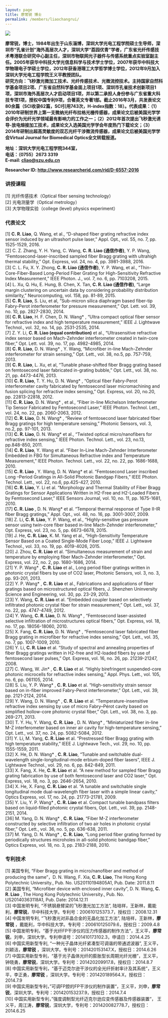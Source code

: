 ```yaml
---
layout: page
title: 廖常锐 博士
permalink: /members/liaochangrui/
---
```


<a href="{{ site.baseurl }}/members/liaochangrui/">
<img class="member-avatar" src="{{ site.baseurl }}/images/liaochangrui-92x128.jpg">
</a>


 <strong>

廖常锐，博士，1984年出生于山东淄博，深圳大学光电工程学院硕士生导师，深圳市“孔雀计划”海外高层次人才，深圳大学“荔园优青”学者，广东省光纤传感技术粤港联合研究中心副主任，深圳市物联网光子器件与传感系统重点实验室副主任。2005年获华中科技大学光信息科学与技术学士学位，2007年获华中科技大学物理电子学硕士学位，2012年获香港理工大学哲学博士学位，2012年9月加入深圳大学光电工程学院王义平教授团队。<br/>
研究方向：飞秒激光微加工技术、光纤传感技术、光微流控技术。主持国家自然科学基金项目2项、广东省自然科学基金面上项目1项、深圳市孔雀技术创新项目1项，深圳市海外高层次人才启动项目1项，并以第二承担人身份参与广东省重大科技专项1项，授权中国专利9项，合著英文专著1部。截止2016年3月，共发表论文80余篇（SCI收录62篇，SCI引用743次，H-index指数：18）。代表成果：（1）2010年研制世界上第一支微纳光纤布拉格光栅传感器，成果论文后被美国光学学会评价为光纤光学领域最有影响力的工作之一；（2）2012年首次提出飞秒激光诱导-放电熔接加工技术，成果论文入选美国光学学会年度热门下载论文；（3）2014年研制出超高灵敏度的双芯光纤干涉微流传感器，成果论文后被美国光学学会Virtual Journal for Biomedical Optics全文转载报道。<br/>

地址：深圳大学光电工程学院344室，<br/>
电话：（0755）2673 3319<br/>
E-mail: cliao@szu.edu.cn <br/>

Researcher ID: http://www.researcherid.com/rid/D-6557-2016

</strong>

###  <strong><font face="楷体">讲授课程</font></strong>

[1] 光纤传感技术（Optical fiber sensing technology）<br/>
[2] 光电测量学（Optical metrology）<br/>
[3] 大学物理实验（college (level) physics experiment）<br/>

###  <strong><font face="楷体">代表论文</font></strong>

[1]	**C. R. Liao**, Q. Wang, et al., “D-shaped fiber grating refractive index sensor induced by an ultrashort pulse laser,” Appl. Opt., vol. 55, no. 7, pp. 1525-1529, 2016.<br/>
[2]	C. Z. Zhang, Y. H. Yang, C. Wang, **C. R. Liao (通信作者)**, Y. P. Wang, “Femtosecond-laser-inscribed sampled fiber Bragg grating with ultrahigh thermal stability,” Opt. Express, vol. 24, no. 4, pp. 3981-3988, 2016.<br/>
[3]	C. L. Fu, X. Y. Zhong, **C. R. Liao (通信作者)**, Y. P. Wang, et al., “Thin-Core-Fiber-Based Long-Period Fiber Grating for High-Sensitivity Refractive Index Measurement,” IEEE Photon. J., vol. 7, no. 6, pp. 7103208, 2015.<br/>
[4]	L. Xu, Q. Hu, E. Hung, B. Chen, X. Tan, **C. R. Liao (通信作者)**, “Large margin clustering on uncertain data by considering probability distribution similarity,” Neurocomputing, vol. 158, pp. 81-89, 2015. <br/>
[5]	**C. R. Liao**, S. Liu, et al, “Sub-micron silica diaphragm based fiber-tip Fabry-Perot interferometer for pressure measurement,” Opt. Lett. vol. 39, no. 10, pp. 2827-2830, 2014. <br/>
[6]	**C. R. Liao**, H. F. Chen, D. N. Wang* , “Ultra compact optical fiber sensor for refractive index and high temperature measurement,” IEEE J. Lightwave Technol., vol. 32, no. 14, pp. 2531-2535, 2014.<br/>
[7]	Z. Y. Li, **C. R. Liao (equal contribution)** et al., “Ultrasensitive refractive index sensor based on Mach-Zehnder interferometer created in twin-core fiber,” Opt. Lett. vol. 39, no. 17, pp. 4982-4985, 2014.<br/>
[8]	**C. R. Liao**, D. N. Wang* , Y. Wang, “Microfiber in-line Mach-Zehnder interferometer for strain sensing,” Opt. Lett., vol. 38, no.5, pp. 757-759, 2013.<br/> 
[9]	**C. R. Liao**, L. Xu, et al, “Tunable phase-shifted fiber Bragg grating based on femtosecond laser fabricated in-grating bubble,” Opt. Lett., vol. 38, no. 21, pp. 4473-4476, 2013. <br/>
[10] **C. R. Liao**, T. Y. Hu, D. N. Wang* , “Optical fiber Fabry-Perot interferometer cavity fabricated by femtosecond laser micromachining and fusion splicing for refractive index sensing,” Opt. Express, vol. 20, no.20, pp. 22813-22818, 2012.<br/> 
[11] **C. R. Liao**, D. N. Wang* , et al., “Fiber in-line Michelson Interferometer Tip Sensor Fabricated by Femtosecond Laser,” IEEE Photon. Technol. Lett., vol. 24, no. 22, pp. 2060-2063, 2012. <br/>
[12] **C. R. Liao**, D. N. Wang* , “Review of femtosecond laser fabricated fiber Bragg gratings for high temperature sensing,” Photonic Sensors, vol. 3, no.2, pp. 97-101, 2013.<br/>
[13] **C. R. Liao**, D. N. Wang* et al., “Twisted optical micro/nanofibers for refractive index sensing,” IEEE Photon. Technol. Lett., vol. 23, no.13, pp.848-850, 2011.<br/>
[14] **C. R. Liao**, Y. Wang et al. “Fiber In-Line Mach-Zehnder Interferometer Embedded in FBG for Simultaneous Refractive index and Temperature Measurement,” IEEE Photon. Technol. Lett., vol. 22, no. 22, pp. 1686-1688, 2010.<br/> 
[15] **C. R. Liao** , Y. Wang, D. N. Wang* et al. “Femtosecond Laser inscribed Long –Period Gratings in All-Solid Photonic Bandgap Fibers,” IEEE Photon. Technol. Lett., vol. 22, no.6, pp.425-427, 2010. <br/>
[16] **C. R. Liao**, Y. Li et al. “Morphology and Thermal Stability of Fiber Bragg Gratings for Sensor Applications Written in H2-Free and H2-Loaded Fibers by Femtosecond Laser,” IEEE Sensors Journal, vol. 10, no. 11, pp. 1675-1681, 2010.<br/> 
[17] **C. R. Liao** , D. N. Wang* et al. “Temporal thermal response of Type II-IR fiber Bragg gratings,” Appl. Opt., vol. 48, no. 16, pp. 3001-3007, 2009. <br/>
[18] Z. Li, **C. R. Liao**, Y. P. Wang, et al., “Highly-sensitive gas pressure sensor using twin-core fiber based in-line Mach-Zehnder interferometer,” Opt. Express, vol. 23, no. 5, pp. 6673-6678, 2015.<br/>
[19] J. He, **C. R. Liao**, K. M. Yang et al., “High-Sensitivity Temperature Sensor Based on a Coated Single-Mode Fiber Loop,” IEEE J. Lightwave Technol., vol. 33, no. 19, pp. 4019-4026, 2015.<br/>
[20] J. Zhou, **C. R. Liao** et al. “Simultaneous measurement of strain and temperature by employing fiber Mach-Zehnder interferometer,” Opt. Express, vol. 22, no. 2, pp. 1680-1686, 2014. <br/>
[21] Y. P. Wang* , **C. R. Liao** et al., Long period fiber gratings written in photonic crystal fibers by use of CO2 laser, Photonic Sensors, vol. 3, no. 3, pp. 93-201, 2013.<br/>
[22] Y. P. Wang* , **C. R. Liao** et al., Fabrications and applications of fiber gratings based on microstructured optical fibers, J. Shenzhen Uninversity Science and Engineering, vol. 30, pp. 23-29, 2013.<br/>
[23] Y. Wang, **C. R. Liao** et al. “Embedded coupler based on selectively infiltrated photonic crystal fiber for strain measurement,” Opt. Lett., vol. 37, no. 22, pp. 4747-4749, 2012. <br/>
[24] Y. Wang, **C. R. Liao**, D. N. Wang* , “Femtosecond laser-assisted selective infiltration of microstructures optical fibers,” Opt. Express, vol. 18, no. 17, pp. 18056-18060, 2010. <br/>
[25] X. Fang, **C. R. Liao**, D. N. Wang* , “Femtosecond laser fabricated fiber Bragg grating in microfiber for refractive index sensing,” Opt. Lett., vol. 35, no. 7, pp. 1007-1009, 2010. <br/>
[26] Y. Li, **C. R. Liao** et al. “Study of spectral and annealing properties of fiber Bragg gratings written in H2-free and H2-loaded fibers by use of femtosecond laser pulses,” Opt. Express, vol. 16, no. 26, pp. 21239-21247, 2008.<br/> 
[27] C. Wang, W. Jin* , **C. R. Liao** et al. “Highly birefringent suspended-core photonic microcells for refractive index sensing,” Appl. Phys. Lett., vol. 105, no. 6, pp. 061105, 2014.<br/>
[28] S. Liu, Y. P. Wang* , **C. R. Liao** et al. “High-sensitivity strain sensor based on in-fiber improved Fabry-Perot interferometer,” Opt. Lett., vol. 39, pp. 2121-2124, 2014.<br/>
[29] Y. Wang, D. N. Wang* , **C. R. Liao** et al. “Temperature-insensitive refractive index sensing by use of micro Fabry–Pérot cavity based on simplified hollow-core photonic crystal fiber,” Opt. Lett., vol. 38, no. 3, pp. 269-271, 2013. <br/>
[30] T. Y. Hu, Y. Wang, **C. R. Liao** , D. N. Wang* , “Miniaturized fiber in-line M-Z interferometer based on inner air cavity for high-temperature sensing,” Opt. Lett., vol. 37, no. 24, pp. 5082-5084, 2012. <br/>
[31] Y. Li, M. Yang, **C. R. Liao** et al. “Prestressed fiber Bragg grating with high temperature stability,” IEEE J. Lightwave Tech., vol. 29, no. 10, pp. 1555-1559, 2011. <br/>
[32] X. He, D. N. Wang* , **C. R. Liao**, “Tunable and switchable dual-wavelength single-longitudinal-mode erbium-doped fiber lasers”, IEEE J. Lightwave Technol., vol. 29, no. 6, pp. 842-849, 2011. <br/>
[33] X. Fang, X. He, **C. R. Liao** et al. “A new method for sampled fiber Bragg grating fabrication by use of both femtosecond laser and CO2 laser,” Opt. Express, vol. 18, no. 3, pp. 2646-2654, 2010. <br/>
[34] X. He, X. Fang, **C. R. Liao** et al. “A tunable and switchable single longitudinal mode dual-wavelength fiber laser with a simple linear cavity,” Optics Express, vol. 17, no. 24, pp. 21773-21781, 2009. <br/>
[35] Y. Liu, Y. P. Wang* , **C. R. Liao** et al. Compact tunable bandpass filters based on liquid-filled photonic crystal fibers, Opt. Lett., vol. 39, pp. 2148-2151, 2014.<br/>
[36] M. Yang, D. N. Wang* , **C. R. Liao**, “Fiber M-Z interferometer constructed by selective infiltration of two air holes in photonic crystal fiber,” Opt. Lett., vol. 36, no. 5, pp. 636-638, 2011. <br/>
[37] M. Yang, D. N. Wang* , **C. R. Liao**, “Long period fiber grating formed by periodically structures microholes in all-solid photonic bandgap fiber,” Optics Express, vol. 18, no. 3, pp. 2183-2188, 2010.<br/> 

###  <strong><font face="楷体">专利技术</font></strong>

[1]	美国专利, “Fiber Bragg grating in micro/nanofiber and method of producing the same”，D. N. Wang, F. Xia, **C. R. Liao**, The Hong Kong Polytechnic University., Pub. No. US20110194805A1, Pub. Date: 2011.8.11<br/> 
[2]	美国专利, “Microfiber device with enclosed inner cavity”, D. N. Wang, **C. R. Liao** , The Hong Kong Polytechnic University., Pub. No. US20140363118A1, Pub. Date: 2014.12.11<br/> 
[3]	中国发明专利, “不锈钢悬臂梁的飞秒激光加工方法”, 陆培祥，王新林，戴能利，**廖常锐**，华中科技大学。专利号：200610125373.7，授权日：2008.12.31<br/> 
[4]	中国发明专利, “飞秒激光对非晶合金的无晶化加工方法”,	陆培祥，王新林，**廖常锐** ，戴能利，华中科技大学。专利号：200610125079.6，授权日：2009.4.8<br/> 
[5]	中国发明专利，“基于光纤FP干涉仪的压力传感器的制作方法“，王义平，**廖常锐**，刘申，深圳大学。专利申请号：201410173102.3，申请日：2014.4.25<br/> 
[6]	中国实用新型专利, “一种光子晶体光纤紧凑型可调谐的带通滤波器”, 王义平，刘颖洁，**廖常锐** ，深圳大学。专利号：201420153147.X，授权日：2014.6.26<br/> 
[7]	中国实用新型专利，“基于光子晶体光纤的膨胀型长周期光纤光栅”，王义平，钟晓勇，**廖常锐**，深圳大学。专利号：201420209917.8，授权日：2014.8.7<br/> 
[8]	中国实用新型专利，“基于迈克尔逊干涉仪的全光纤折射率计及其系统”，王义平，李正勇，**廖常锐** ，深圳大学。专利号：201420189564.X，授权日：2014.7.9<br/> 
[9]	中国实用新型专利，”可调FP腔的FP干涉仪的制作装置“，王义平，刘申，**廖常锐**，深圳大学。专利号：201420153237.9，授权日：2014.7.4<br/> 
[10] 中国实用新型专利，”强度调制型光纤迈克尔逊应变传感器及传感器装置“，	王义平，周江涛，**廖常锐**，深圳大学，专利号：201420082778.7，授权日：2014.6.25<br/> 
